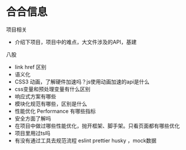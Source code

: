 # 合合信息

项目相关

- 介绍下项目，项目中的难点，大文件涉及的API，基建

八股

- link href 区别
- 语义化
- CSS3 动画，了解硬件加速吗？js使用动画加速的api是什么
- css变量和预处理变量有什么区别
- 响应式方案有哪些
- 模块化规范有哪些，区别是什么
- 性能优化 Performance 有哪些指标
- 安全方面了解吗
- 在项目中做过哪些性能优化，抛开框架、脚手架。只看页面都有哪些优化
- 项目里用过ts吗
- 有没有通过工具去规范流程 eslint prettier husky ，mock数据




